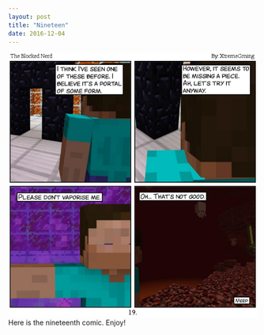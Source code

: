 ```yaml
---
layout: post
title: "Nineteen"
date: 2016-12-04
---
```

<img src="/comics/comic19.png" alt="I collapsed" class="inline" />
<br>
Here is the nineteenth comic. Enjoy!
